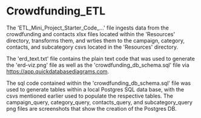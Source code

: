 # Crowdfunding_ETL

The 'ETL_Mini_Project_Starter_Code_...' file ingests data from the crowdfunding and contacts xlsx files located within the 'Resources' directory, transforms them, and wrties them to the campaign, category, contacts, and subcategory csvs located in the 'Resources' directory.

The 'erd_text.txt' file contains the plain text code that was used to generate the 'erd-viz.png' file as well as the 'crowdfunding_db_schema.sql' file via https://app.quickdatabasediagrams.com.

The sql code contained within the 'crowdfunding_db_schema.sql' file was used to generate tables within a local Postgres SQL data base, with the csvs mentioned earlier used to populate the respective tables. The campaign_query, category_query, contacts_query, and subcategory_query png files are screenshots that show the creation of the Postgres DB.
